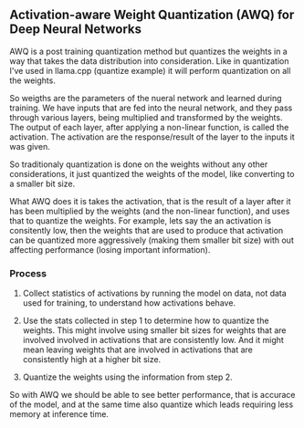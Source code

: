 ## Activation-aware Weight Quantization (AWQ) for Deep Neural Networks
AWQ is a post training quantization method but quantizes the weights in a way
that takes the data distribution into consideration. Like in quantization I've
used in llama.cpp (quantize example) it will perform quantization on all the
weights.

So weigths are the parameters of the nueral network and learned during training.
We have inputs that are fed into the neural network, and they pass through
various layers, being multiplied and transformed by the weights. The output of
each layer, after applying a non-linear function, is called the activation.
The activation are the response/result of the layer to the inputs it was given.

So traditionaly quantization is done on the weights without any other
considerations, it just quantized the weights of the model, like converting to
a smaller bit size.

What AWQ does it is takes the activation, that is the result of a layer after it
has been multiplied by the weights (and the non-linear function), and uses that
to quantize the weights. For example, lets say the an activation is consitently
low, then the weights that are used to produce that activation can be quantized
more aggressively (making them smaller bit size) with out affecting performance
(losing important information).

### Process
1. Collect statistics of activations by running the model on data, not data used
for training, to understand how activations behave.

2. Use the stats collected in step 1 to determine how to quantize the weights.
This might involve using smaller bit sizes for weights that are involved involved
in activations that are consistently low. And it might mean leaving weights that
are involved in activations that are consistently high at a higher bit size.

3. Quantize the weights using the information from step 2.

So with AWQ we should be able to see better performance, that is accurace of
the model, and at the same time also quantize which leads requiring less memory
at inference time.

